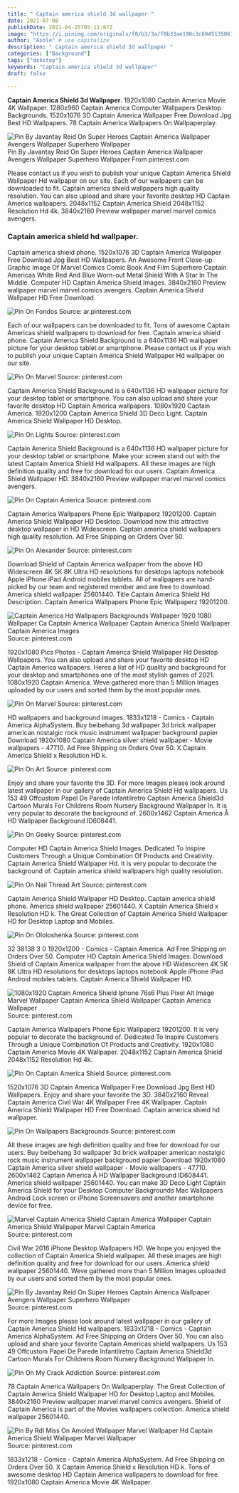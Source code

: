 ```yaml
---
title: " Captain america shield 3d wallpaper "
date: 2021-07-08
publishDate: 2021-04-25T05:11:07Z
image: "https://i.pinimg.com/originals/f0/b3/3a/f0b33ae190c3c694513506187d9d2b4b.jpg"
author: "Asole" # use capitalize
description: " Captain america shield 3d wallpaper "
categories: ["Background"]
tags: ["dekstop"]
keywords: "Captain america shield 3d wallpaper"
draft: false

---
```



**Captain America Shield 3d Wallpaper**. 1920x1080 Captain America Movie 4K Wallpaper. 1280x960 Captain America Computer Wallpapers Desktop Backgrounds. 1520x1076 3D Captain America Wallpaper Free Download Jpg Best HD Wallpapers. 78 Captain America Wallpapers On Wallpaperplay.

![Pin By Javantay Reid On Super Heroes Captain America Wallpaper Avengers Wallpaper Superhero Wallpaper](https://i.pinimg.com/originals/3c/b9/34/3cb9340a1188e4b3f34682549ed5cca7.jpg "Pin By Javantay Reid On Super Heroes Captain America Wallpaper Avengers Wallpaper Superhero Wallpaper")
Pin By Javantay Reid On Super Heroes Captain America Wallpaper Avengers Wallpaper Superhero Wallpaper From pinterest.com


Please contact us if you wish to publish your unique Captain America Shield Wallpaper Hd wallpaper on our site. Each of our wallpapers can be downloaded to fit. Captain america shield wallpapers high quality resolution. You can also upload and share your favorite desktop HD Captain America wallpapers. 2048x1152 Captain America Shield 2048x1152 Resolution Hd 4k. 3840x2160 Preview wallpaper marvel marvel comics avengers.

### Captain america shield hd wallpaper.

Captain america shield phone. 1520x1076 3D Captain America Wallpaper Free Download Jpg Best HD Wallpapers. An Awesome Front Close-up Graphic Image Of Marvel Comics Comic Book And Film Superhero Captain Americas White Red And Blue Worn-out Metal Shield With A Star In The Middle. Computer HD Captain America Shield Images. 3840x2160 Preview wallpaper marvel marvel comics avengers. Captain America Shield Wallpaper HD Free Download.


![Pin On Fondos](https://i.pinimg.com/564x/e0/bc/76/e0bc768e171195774276bab36754fec7.jpg "Pin On Fondos")
Source: ar.pinterest.com

Each of our wallpapers can be downloaded to fit. Tons of awesome Captain Americas shield wallpapers to download for free. Captain america shield phone. Captain America Shield Background is a 640x1136 HD wallpaper picture for your desktop tablet or smartphone. Please contact us if you wish to publish your unique Captain America Shield Wallpaper Hd wallpaper on our site.

![Pin On Marvel](https://i.pinimg.com/originals/9d/0c/08/9d0c085850e5207da9deeef8416de3c7.jpg "Pin On Marvel")
Source: pinterest.com

Captain America Shield Background is a 640x1136 HD wallpaper picture for your desktop tablet or smartphone. You can also upload and share your favorite desktop HD Captain America wallpapers. 1080x1920 Captain America. 1920x1200 Captain America Shield 3D Deco Light. Captain America Shield Wallpaper HD Desktop.

![Pin On Lights](https://i.pinimg.com/originals/e4/1b/01/e41b010c48f9893527d925eb85c2a239.jpg "Pin On Lights")
Source: pinterest.com

Captain America Shield Background is a 640x1136 HD wallpaper picture for your desktop tablet or smartphone. Make your screen stand out with the latest Captain America Shield Hd wallpapers. All these images are high definition quality and free for download for our users. Captain America Shield Wallpaper HD. 3840x2160 Preview wallpaper marvel marvel comics avengers.

![Pin On Captain America](https://i.pinimg.com/originals/79/fb/c7/79fbc7eb08f889ae57a22d8bac6f1f7c.jpg "Pin On Captain America")
Source: pinterest.com

Captain America Wallpapers Phone Epic Wallpaperz 19201200. Captain America Shield Wallpaper HD Desktop. Download now this attractive desktop wallpaper in HD Widescreen. Captain america shield wallpapers high quality resolution. Ad Free Shipping on Orders Over 50.

![Pin On Alexander](https://i.pinimg.com/236x/d7/ac/3c/d7ac3c87e2e000d2115b3c7dc09dc6b4.jpg "Pin On Alexander")
Source: pinterest.com

Download Shield of Captain America wallpaper from the above HD Widescreen 4K 5K 8K Ultra HD resolutions for desktops laptops notebook Apple iPhone iPad Android mobiles tablets. All of wallpapers are hand-picked by our team and registered member and are free to download. America shield wallpaper 25601440. Title Captain America Shield Hd Description. Captain America Wallpapers Phone Epic Wallpaperz 19201200.

![Captain America Hd Wallpapers Backgrounds Wallpaper 1920 1080 Wallpaper Ca Captain America Wallpaper Captain America Shield Wallpaper Captain America Images](https://i.pinimg.com/originals/37/8d/07/378d070de0b228b6ba0774f8fd952ce4.jpg "Captain America Hd Wallpapers Backgrounds Wallpaper 1920 1080 Wallpaper Ca Captain America Wallpaper Captain America Shield Wallpaper Captain America Images")
Source: pinterest.com

1920x1080 Pics Photos - Captain America Shield Wallpaper Hd Desktop Wallpapers. You can also upload and share your favorite desktop HD Captain America wallpapers. Heres a list of HD quality and background for your desktop and smartphones one of the most stylish games of 2021. 1080x1920 Captain America. Weve gathered more than 5 Million Images uploaded by our users and sorted them by the most popular ones.

![Pin On Marvel](https://i.pinimg.com/originals/45/a3/97/45a39716d59ab98a5c0903bf4098ba1a.png "Pin On Marvel")
Source: pinterest.com

HD wallpapers and background images. 1833x1218 - Comics - Captain America AlphaSystem. Buy beibehang 3d wallpaper 3d brick wallpaper american nostalgic rock music instrument wallpaper background papier Download 1920x1080 Captain America silver shield wallpaper - Movie wallpapers - 47710. Ad Free Shipping on Orders Over 50. X Captain America Shield x Resolution HD k.

![Pin On Art](https://i.pinimg.com/originals/47/16/42/471642533e2d6d47a0ca589d6f61e03c.jpg "Pin On Art")
Source: pinterest.com

Enjoy and share your favorite the 3D. For more Images please look around latest wallpaper in our gallery of Captain America Shield Hd wallpapers. Us 153 49 Offcustom Papel De Parede Infantilretro Captain America Shield3d Cartoon Murals For Childrens Room Nursery Background Wallpaper In. It is very popular to decorate the background of. 2600x1462 Captain America Â HD Wallpaper Background ID608441.

![Pin On Geeky](https://i.pinimg.com/originals/85/d4/35/85d435884a94df7132cf470f8da243c9.jpg "Pin On Geeky")
Source: pinterest.com

Computer HD Captain America Shield Images. Dedicated To Inspire Customers Through a Unique Combination Of Products and Creativity. Captain America Shield Wallpaper Hd. It is very popular to decorate the background of. Captain america shield wallpapers high quality resolution.

![Pin On Nail Thread Art](https://i.pinimg.com/originals/29/d6/dc/29d6dcc28b58bd6cb2d6a95f857f535d.jpg "Pin On Nail Thread Art")
Source: pinterest.com

Captain America Shield Wallpaper HD Desktop. Captain america shield phone. America shield wallpaper 25601440. X Captain America Shield x Resolution HD k. The Great Collection of Captain America Shield Wallpaper HD for Desktop Laptop and Mobiles.

![Pin On Ololoshenka](https://i.pinimg.com/originals/03/f4/d8/03f4d89b35dd2f3c08db308e3889a153.jpg "Pin On Ololoshenka")
Source: pinterest.com

32 38138 3 0 1920x1200 - Comics - Captain America. Ad Free Shipping on Orders Over 50. Computer HD Captain America Shield Images. Download Shield of Captain America wallpaper from the above HD Widescreen 4K 5K 8K Ultra HD resolutions for desktops laptops notebook Apple iPhone iPad Android mobiles tablets. Captain America Shield Wallpaper HD.

![1080x1920 Captain America Shield Iphone 76s6 Plus Pixel Alt Image Marvel Wallpaper Captain America Shield Wallpaper Captain America Wallpaper](https://i.pinimg.com/originals/35/8c/27/358c27daab4da25ae0d030e182f89b2c.jpg "1080x1920 Captain America Shield Iphone 76s6 Plus Pixel Alt Image Marvel Wallpaper Captain America Shield Wallpaper Captain America Wallpaper")
Source: pinterest.com

Captain America Wallpapers Phone Epic Wallpaperz 19201200. It is very popular to decorate the background of. Dedicated To Inspire Customers Through a Unique Combination Of Products and Creativity. 1920x1080 Captain America Movie 4K Wallpaper. 2048x1152 Captain America Shield 2048x1152 Resolution Hd 4k.

![Pin On Captain America Shield](https://i.pinimg.com/originals/ac/32/41/ac32419f166f90f7ef27aa1e8d36e555.jpg "Pin On Captain America Shield")
Source: pinterest.com

1520x1076 3D Captain America Wallpaper Free Download Jpg Best HD Wallpapers. Enjoy and share your favorite the 3D. 3840x2160 Reveal Captain America Civil War 4K Wallpaper Free 4K Wallpaper. Captain America Shield Wallpaper HD Free Download. Captain america shield hd wallpaper.

![Pin On Wallpapers Backgrounds](https://i.pinimg.com/736x/39/11/17/391117777d9c945d64e1213326a53a20.jpg "Pin On Wallpapers Backgrounds")
Source: pinterest.com

All these images are high definition quality and free for download for our users. Buy beibehang 3d wallpaper 3d brick wallpaper american nostalgic rock music instrument wallpaper background papier Download 1920x1080 Captain America silver shield wallpaper - Movie wallpapers - 47710. 2600x1462 Captain America Â HD Wallpaper Background ID608441. America shield wallpaper 25601440. You can make 3D Deco Light Captain America Shield for your Desktop Computer Backgrounds Mac Wallpapers Android Lock screen or iPhone Screensavers and another smartphone device for free.

![Marvel Captain America Shield Captain America Wallpaper Captain America Shield Wallpaper Marvel Captain America](https://i.pinimg.com/originals/02/5e/6f/025e6f444059c32d3b05c7c6ee2feed1.jpg "Marvel Captain America Shield Captain America Wallpaper Captain America Shield Wallpaper Marvel Captain America")
Source: pinterest.com

Civil War 2016 iPhone Desktop Wallpapers HD. We hope you enjoyed the collection of Captain America Shield wallpaper. All these images are high definition quality and free for download for our users. America shield wallpaper 25601440. Weve gathered more than 5 Million Images uploaded by our users and sorted them by the most popular ones.

![Pin By Javantay Reid On Super Heroes Captain America Wallpaper Avengers Wallpaper Superhero Wallpaper](https://i.pinimg.com/originals/3c/b9/34/3cb9340a1188e4b3f34682549ed5cca7.jpg "Pin By Javantay Reid On Super Heroes Captain America Wallpaper Avengers Wallpaper Superhero Wallpaper")
Source: pinterest.com

For more Images please look around latest wallpaper in our gallery of Captain America Shield Hd wallpapers. 1833x1218 - Comics - Captain America AlphaSystem. Ad Free Shipping on Orders Over 50. You can also upload and share your favorite Captain Americas shield wallpapers. Us 153 49 Offcustom Papel De Parede Infantilretro Captain America Shield3d Cartoon Murals For Childrens Room Nursery Background Wallpaper In.

![Pin On My Crack Addiction](https://i.pinimg.com/736x/f4/c0/4d/f4c04d1ee35662b239443ee332e52fe7.jpg "Pin On My Crack Addiction")
Source: pinterest.com

78 Captain America Wallpapers On Wallpaperplay. The Great Collection of Captain America Shield Wallpaper HD for Desktop Laptop and Mobiles. 3840x2160 Preview wallpaper marvel marvel comics avengers. Shield of Captain America is part of the Movies wallpapers collection. America shield wallpaper 25601440.

![Pin By Rdl Miss On Amoled Wallpaper Marvel Wallpaper Hd Captain America Shield Wallpaper Marvel Wallpaper](https://i.pinimg.com/originals/f0/b3/3a/f0b33ae190c3c694513506187d9d2b4b.jpg "Pin By Rdl Miss On Amoled Wallpaper Marvel Wallpaper Hd Captain America Shield Wallpaper Marvel Wallpaper")
Source: pinterest.com

1833x1218 - Comics - Captain America AlphaSystem. Ad Free Shipping on Orders Over 50. X Captain America Shield x Resolution HD k. Tons of awesome desktop HD Captain America wallpapers to download for free. 1920x1080 Captain America Movie 4K Wallpaper.

